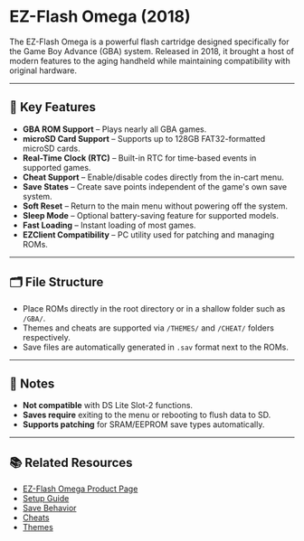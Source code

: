 # EZ-Flash Omega (2018)

The EZ-Flash Omega is a powerful flash cartridge designed specifically for the Game Boy Advance (GBA) system. Released in 2018, it brought a host of modern features to the aging handheld while maintaining compatibility with original hardware.

---

## 🔑 Key Features

- **GBA ROM Support** – Plays nearly all GBA games.
- **microSD Card Support** – Supports up to 128GB FAT32-formatted microSD cards.
- **Real-Time Clock (RTC)** – Built-in RTC for time-based events in supported games.
- **Cheat Support** – Enable/disable codes directly from the in-cart menu.
- **Save States** – Create save points independent of the game's own save system.
- **Soft Reset** – Return to the main menu without powering off the system.
- **Sleep Mode** – Optional battery-saving feature for supported models.
- **Fast Loading** – Instant loading of most games.
- **EZClient Compatibility** – PC utility used for patching and managing ROMs.

---

## 🗂 File Structure

- Place ROMs directly in the root directory or in a shallow folder such as `/GBA/`.
- Themes and cheats are supported via `/THEMES/` and `/CHEAT/` folders respectively.
- Save files are automatically generated in `.sav` format next to the ROMs.

---

## 📝 Notes

- **Not compatible** with DS Lite Slot-2 functions.
- **Saves require** exiting to the menu or rebooting to flush data to SD.
- **Supports patching** for SRAM/EEPROM save types automatically.

---

## 📚 Related Resources

- [EZ-Flash Omega Product Page](https://www.ezflashomega.com/products/ez-flash-omega)
- [Setup Guide](https://github.com/ChimeraGaming/GBA-EZ-Flash-2025-Guide/blob/main/Setup.md)
- [Save Behavior](https://github.com/ChimeraGaming/GBA-EZ-Flash-2025-Guide/blob/main/Save.md)
- [Cheats](https://github.com/ChimeraGaming/GBA-EZ-Flash-2025-Guide/blob/main/Cheats.md)
- [Themes](https://github.com/ChimeraGaming/GBA-EZ-Flash-2025-Guide/blob/main/Theme%20Files.md)

